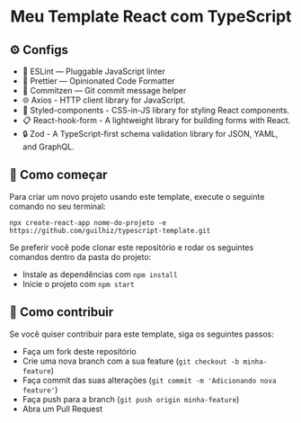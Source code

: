 <h1 align="center">Meu Template React com TypeScript</h1>


## :gear: Configs

- :wrench: ESLint — Pluggable JavaScript linter
- :art: Prettier — Opinionated Code Formatter
- :pencil: Commitzen — Git commit message helper
- :globe_with_meridians: Axios - HTTP client library for JavaScript.
- :nail_care: Styled-components - CSS-in-JS library for styling React components.
- :clipboard: React-hook-form - A lightweight library for building forms with React.
- :lock: Zod - A TypeScript-first schema validation library for JSON, YAML, and GraphQL.

## :rocket: Como começar

Para criar um novo projeto usando este template, execute o seguinte comando no seu terminal:

```shel
npx create-react-app nome-do-projeto -e https://github.com/guilhiz/typescript-template.git
```

Se preferir você pode clonar este repositório e rodar os seguintes comandos dentro da pasta do projeto:
- Instale as dependências com `npm install`
- Inicie o projeto com `npm start`

## :handshake: Como contribuir

Se você quiser contribuir para este template, siga os seguintes passos:

- Faça um fork deste repositório
- Crie uma nova branch com a sua feature (`git checkout -b minha-feature`)
- Faça commit das suas alterações (`git commit -m 'Adicionando nova feature'`)
- Faça push para a branch (`git push origin minha-feature`)
- Abra um Pull Request
